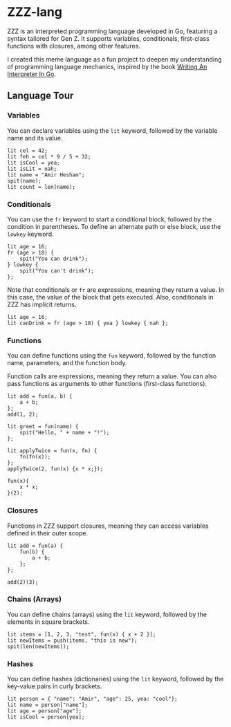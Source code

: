 # ZZZ-lang

ZZZ is an interpreted programming language developed in Go, featuring a syntax tailored for Gen Z. It supports variables, conditionals, first-class functions with closures, among other features.

I created this meme language as a fun project to deepen my understanding of programming language mechanics, inspired by the book [Writing An Interpreter In Go](https://interpreterbook.com/).

## Language Tour

### Variables

You can declare variables using the `lit` keyword, followed by the variable name and its value.

```zzz
lit cel = 42;
lit feh = cel * 9 / 5 + 32;
lit isCool = yea;
lit isLit = nah;
lit name = "Amir Hesham";
spit(name);
lit count = len(name);

```

### Conditionals

You can use the `fr` keyword to start a conditional block, followed by the condition in parentheses. To define an alternate path or else block, use the `lowkey` keyword.

```zzz
lit age = 16;
fr (age > 18) {
    spit("You can drink");
} lowkey {
    spit("You can't drink");
};
```

Note that conditionals or `fr` are expressions, meaning they return a value. In this case, the value of the block that gets executed. Also, conditionals in ZZZ has implicit returns.

```zzz
lit age = 16;
lit canDrink = fr (age > 18) { yea } lowkey { nah };
```

### Functions

You can define functions using the `fun` keyword, followed by the function name, parameters, and the function body.

Function calls are expressions, meaning they return a value. You can also pass functions as arguments to other functions (first-class functions).

```zzz
lit add = fun(a, b) {
    a + b;
};
add(1, 2);

lit greet = fun(name) {
    spit("Hello, " + name + "!");
};

lit applyTwice = fun(x, fn) {
    fn(fn(x));
};
applyTwice(2, fun(x) {x * x;});

fun(x){
    x * x;
}(2);
```

### Closures

Functions in ZZZ support closures, meaning they can access variables defined in their outer scope.

```zzz
lit add = fun(a) {
    fun(b) {
        a + b;
    };
};

add(2)(3);
```

### Chains (Arrays)

You can define chains (arrays) using the `lit` keyword, followed by the elements in square brackets.

```zzz
lit items = [1, 2, 3, "test", fun(x) { x + 2 }];
lit newItems = push(items, "this is new");
spit(len(newItems));
```

### Hashes

You can define hashes (dictionaries) using the `lit` keyword, followed by the key-value pairs in curly brackets.

```zzz
lit person = { "name": "Amir", "age": 25, yea: "cool"};
lit name = person["name"];
lit age = person["age"];
lit isCool = person[yea];
```
